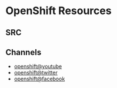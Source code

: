 # OpenShift Resources

## SRC

## Channels

* [openshift@youtube](https://www.youtube.com/channel/UCZKMj3YI0wP-kq4QYpaKdEA)
* [openshift@twitter]()
* [openshift@facebook]()